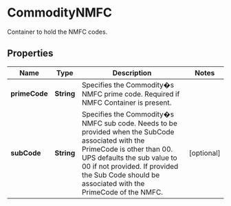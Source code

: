 

# CommodityNMFC

Container to hold the NMFC codes.

## Properties

| Name | Type | Description | Notes |
|------------ | ------------- | ------------- | -------------|
|**primeCode** | **String** | Specifies the Commodity�s NMFC prime code.  Required if NMFC Container is present. |  |
|**subCode** | **String** | Specifies the Commodity�s NMFC sub code.  Needs to be provided when the SubCode associated with the PrimeCode is other than 00. UPS defaults the sub value to 00 if not provided. If provided the Sub Code should be associated with the PrimeCode of the NMFC. |  [optional] |



